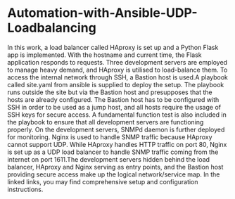 # Automation-with-Ansible-UDP-Loadbalancing

In this work, a load balancer called HAproxy is set up and a Python Flask app is implemented. With the hostname and current time, the Flask application responds to requests. Three development servers are employed to manage heavy demand, and HAproxy is utilised to load-balance them. To access the internal network through SSH, a Bastion host is used.A playbook called site.yaml from ansible is supplied to deploy the setup. The playbook runs outside the site but via the Bastion host and presupposes that the hosts are already configured. 
The Bastion host has to be configured with SSH in order to be used as a jump host, and all hosts require the usage of SSH keys for secure access. A fundamental function test is also included in the playbook to ensure that all development servers are functioning properly.
On the development servers, SNMPd daemon is further deployed for monitoring. Nginx is used to handle SNMP traffic because HAproxy cannot support UDP. While HAproxy handles HTTP traffic on port 80, Nginx is set up as a UDP load balancer to handle SNMP traffic coming from the internet on port 1611.The development servers hidden behind the load balancer, HAproxy and Nginx serving as entry points, and the Bastion host providing secure access make up the logical network/service map. In the linked links, you may find comprehensive setup and configuration instructions.
